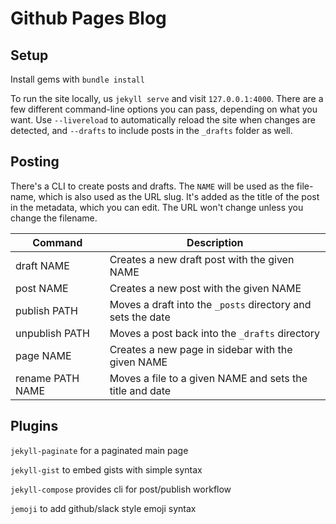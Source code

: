 # Github Pages Blog

## Setup

Install gems with `bundle install`

To run the site locally, us `jekyll serve` and visit `127.0.0.1:4000`. There
are a few different command-line options you can pass, depending on what you
want. Use `--livereload` to automatically reload the site when changes are
detected, and `--drafts` to include posts in the `_drafts` folder as well.

## Posting

There's a CLI to create posts and drafts. The `NAME` will be used as the
file-name, which is also used as the URL slug. It's added as the title of the
post in the metadata, which you can edit. The URL won't change unless you
change the filename.

| Command          | Description                                                 |
| ---------------- | ----------------------------------------------------------- |
| draft NAME       | Creates a new draft post with the given NAME                |
| post NAME        | Creates a new post with the given NAME                      |
| publish  PATH    | Moves a draft into the `_posts` directory and sets the date |
| unpublish PATH   | Moves a post back into the `_drafts` directory              |
| page NAME        | Creates a new page in sidebar with the given NAME           |
| rename PATH NAME | Moves a file to a given NAME and sets the title and date    |

## Plugins

`jekyll-paginate` for a paginated main page

`jekyll-gist` to embed gists with simple syntax

`jekyll-compose` provides cli for post/publish workflow

`jemoji` to add github/slack style emoji syntax
